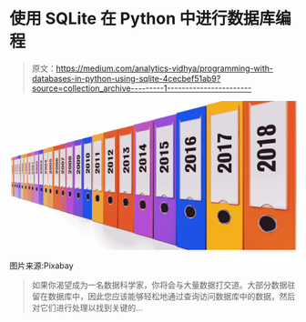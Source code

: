 # 使用 SQLite 在 Python 中进行数据库编程

> 原文：<https://medium.com/analytics-vidhya/programming-with-databases-in-python-using-sqlite-4cecbef51ab9?source=collection_archive---------1----------------------->

![](img/6dde7f59581f2d5b954e00cc2d58cd5f.png)

图片来源:Pixabay

> 如果你渴望成为一名数据科学家，你将会与大量数据打交道。大部分数据驻留在数据库中，因此您应该能够轻松地通过查询访问数据库中的数据，然后对它们进行处理以找到关键的…